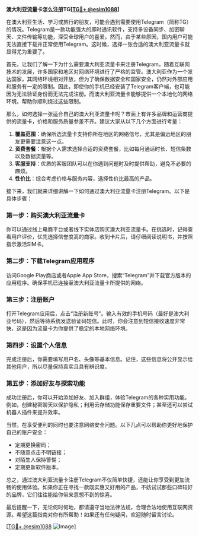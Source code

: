 **澳大利亚流量卡怎么注册TG[[TG💪+ @esim1088](https://t.me/s/esim1088)]**

在澳大利亚生活、学习或旅行的朋友，可能会遇到需要使用Telegram（简称TG）的情况。Telegram是一款功能强大的即时通讯软件，支持多设备同步、加密聊天、文件传输等功能，深受全球用户的喜爱。然而，由于某些原因，国内用户可能无法直接下载并正常使用Telegram。这时候，选择一张合适的澳大利亚流量卡就显得尤为重要了。

首先，让我们了解一下为什么需要澳大利亚流量卡来注册Telegram。随着互联网技术的发展，许多国家和地区对网络环境进行了严格的监管。澳大利亚作为一个发达国家，其网络环境相对开放，但为了确保数据安全和国家安全，仍然对外部应用和服务有一定的限制。因此，即使你的手机已经安装了Telegram客户端，也可能因为无法验证身份而无法完成注册。而澳大利亚流量卡能够提供一个本地化的网络环境，帮助你顺利绕过这些限制。

那么，如何选择一张适合自己的澳大利亚流量卡呢？市面上有许多品牌和运营商提供的流量卡，价格和服务质量参差不齐。建议大家从以下几个方面进行考量：

1. **覆盖范围**：确保所选流量卡支持你所在地区的网络信号，尤其是偏远地区的朋友更需要注意这一点。
2. **资费套餐**：根据个人需求选择合适的资费套餐，比如每月通话时长、短信条数以及数据流量等。
3. **客服支持**：优质的客服团队可以在你遇到问题时及时提供帮助，避免不必要的麻烦。
4. **性价比**：综合考虑价格与服务内容，选择性价比最高的产品。

接下来，我们就来详细讲解一下如何通过澳大利亚流量卡注册Telegram。以下是具体步骤：

### 第一步：购买澳大利亚流量卡

你可以通过线上电商平台或者线下实体店购买澳大利亚流量卡。在挑选时，记得查看用户评价，优先选择信誉度高的商家。收到卡片后，请仔细阅读说明书，并按照指示激活SIM卡。

### 第二步：下载Telegram应用程序

访问Google Play商店或者Apple App Store，搜索“Telegram”并下载官方版本的应用程序。确保手机已连接至澳大利亚流量卡所提供的网络。

### 第三步：注册账户

打开Telegram应用后，点击“注册新账号”。输入有效的手机号码（最好是澳大利亚号码），然后等待系统发送验证码短信。此时，你会注意到短信接收速度非常快，这是因为流量卡为你提供了稳定的本地网络环境。

### 第四步：设置个人信息

完成注册后，你需要填写用户名、头像等基本信息。记住，这些信息将公开显示给其他用户，所以尽量保持真实且具有辨识度。

### 第五步：添加好友与探索功能

成功注册后，你可以开始添加好友、加入群组，体验Telegram的各种实用功能。例如，创建秘密聊天以保护隐私；利用云存储功能保存重要文件；甚至还可以尝试机器人插件来提升效率。

当然，在享受便利的同时也要注意网络安全问题。以下几点可以帮助你更好地保护自己的账户安全：

- 定期更换密码；
- 不随意点击不明链接；
- 对陌生人保持警惕；
- 定期更新软件版本。

总之，通过澳大利亚流量卡注册Telegram不仅简单快捷，还能让你享受到更加流畅的使用体验。如果你正在寻找一款既实惠又好用的产品，不妨试试那些口碑较好的品牌，它们往往能给你带来意想不到的惊喜。

最后提醒一下，无论何时何地，都请遵守当地法律法规，合理合法地使用互联网资源。希望这篇指南对你有所帮助！如果还有任何疑问，欢迎随时留言讨论。

[[TG💪+ @esim1088](https://t.me/s/esim1088) ![Image](https://i.postimg.cc/4NQfJmqS/Snipaste-2025-05-13-00-14-12.png)]